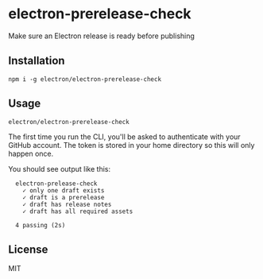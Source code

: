 # electron-prerelease-check 

Make sure an Electron release is ready before publishing


## Installation

```
npm i -g electron/electron-prerelease-check
```

## Usage

```
electron/electron-prerelease-check
```

The first time you run the CLI, you'll be asked to authenticate with your GitHub
account. The token is stored in your home directory so this will only happen 
once.

You should see output like this:

```
  electron-prelease-check
    ✓ only one draft exists
    ✓ draft is a prerelease
    ✓ draft has release notes
    ✓ draft has all required assets

  4 passing (2s)
```

## License

MIT
